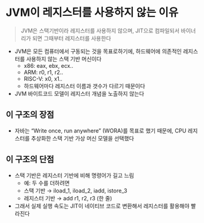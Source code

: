 # JVM이 레지스터를 사용하지 않는 이유

> JVM은 스택기반이라 레지스터를 사용하지 않으며, JIT으로 컴파일되서 바이너리가 되면 그때부터 레지스터를 사용한다

- JVM은 모든 컴퓨터에서 구동되는 것을 목표로하기에, 하드웨어에 의존적인 레지스터를 사용하지 않는 스택 기반 머신이다
  - x86: eax, ebx, ecx..
  - ARM: r0, r1, r2..
  - RISC-V: x0, x1..
  - 하드웨어마다 레지스터 이름과 갯수가 다르기 때문이다
- JVM 바이트코드 모델이 레지스터 개념을 노출하지 않는다

## 이 구조의 장점

- 자바는 “Write once, run anywhere” (WORA)를 목표로 했기 때문에, CPU 레지스터를 추상화한 스택 기반 가상 머신 모델을 선택했다

## 이 구조의 단점

- 스택 기반은 레지스터 기반에 비해 명령어가 길고 느림
  - 예: 두 수를 더하려면
  - 스택 기반 → iload_1, iload_2, iadd, istore_3
  - 레지스터 기반 → add r1, r2, r3 (한 줄)
- 그래서 실제 실행 속도는 JIT이 네이티브 코드로 변환해서 레지스터를 활용해야 빨라진다